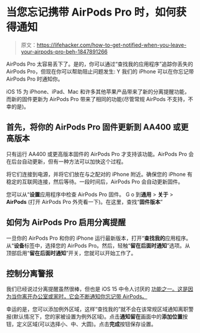 # 当您忘记携带 AirPods Pro 时，如何获得通知

> 原文：<https://lifehacker.com/how-to-get-notified-when-you-leave-your-airpods-pro-beh-1847891266>

AirPods Pro 太容易丢下了。是的，你可以通过“查找我的应用程序”追踪你丢失的 AirPods Pro，但现在你可以帮助阻止问题发生: Y 我们的 iPhone 可以在你忘记带 AirPods Pro 时通知你。



iOS 15 为 iPhone、iPad、Mac 和许多其他苹果产品带来了新的分离提醒功能，而新的固件更新为 AirPods Pro 带来了相同的功能(尽管常规 AirPods 不支持，不幸的是)。

## 首先，将你的 AirPods Pro 固件更新到 AA400 或更高版本

只有运行 AA400 或更高版本固件的 AirPods Pro 才支持该功能。AirPods Pro 会在后台自动更新，但有一种方法可以加快这个过程。

将它们连接到电源，并将它们放在与之配对的 iPhone 附近。确保您的 iPhone 有稳定的互联网连接，然后等待。一段时间后，AirPods Pro 会自动更新固件。

您可以从“**设置**应用程序中检查 AirPods Pro 固件。 G o 到**通用** > **关于** > **AirPods** (打开 AirPods Pro 外壳看一下)。在这里，查找“**固件版本**”

## 如何为 AirPods Pro 启用分离提醒

一旦你的 AirPods Pro 和你的 iPhone 运行最新版本，打开“**查找我的**应用程序。从“**设备**标签中，选择您的 AirPods Pro。然后，轻触“**留在后面时通知**”选项。从顶部启用“**留在后面时通知**”开关，您就可以开始工作了。

## 控制分离警报

我们已经说过分离提醒虽然很棒，但也是 iOS 15 中令人讨厌的 [功能之一。这是因为当你离开办公室或家时，它会不断通知你忘记带 AirPods。](https://lifehacker.com/10-of-the-biggest-annoyances-in-ios-15-and-ipados-15-a-1847728838/slides/10) 

幸运的是，您可以添加例外区域，这样“查找我的”就不会在该常规区域通知离职警报(默认情况下，您的家被设置为例外区域)。点击**通知留在**画面中的**添加位置**按钮，定义区域(可以选择小、中、大圆)。点击**完成**按钮保存设置。